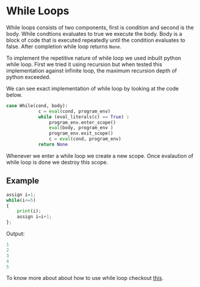 # While Loops

While loops consists of two components, first is condition and second is the body. While condtions evaluates to true we execute the body. 
Body is a block of code that is executed repeatedly until the condition evaluates to false. After completion while loop returns ```None```. 

To implement the repetitive nature of while loop we used inbuilt python while loop. First we tried it using recursion but when tested this implementation against infinite loop, the maximum recursion depth of python exceeded.

We can see exact implementation of while loop by looking at the code below.

```python
case While(cond, body):
            c = eval(cond, program_env)
            while (eval_literals(c) == True) :
                program_env.enter_scope()
                eval(body, program_env )
                program_env.exit_scope()
                c = eval(cond, program_env)
            return None
```

Whenever we enter a while loop we create a new scope. Once evalaution of while loop is done we destroy this scope. 

## Example

```python
assign i=1;
while(i<=5)
{
    print(i);
    assign i=i+1;
};
```

Output:

```python
1
2
3
4
5
```


To know more about about how to use while loop checkout [this](usage/while.md).